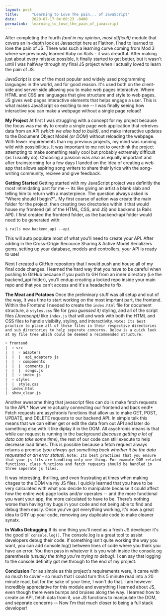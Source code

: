 ```yaml
---
layout: post
title:      "Learning to Love The pain... of JavaScript"
date:       2020-07-17 04:00:23 -0400
permalink:  learning_to_love_the_pain_of_javascript
---
```



After completing the fourth *(and in my opinion, most difficult)* module that covers an in-depth look at Javascript here at Flatiron, I had to learned to love the pain of JS.  There was such a learning curve coming from Mod 3 where we previously learned Ruby on Rails - it was dreadful.  After making just about every mistake possible, it finally started to get better, but it wasn't until I was halfway through my final JS project when I actually loved to learn the pain of JS.

JavaScript is one of the most popular and widely used programming languages in the world, and for good reason. It's  used both on the client-side and server-side allowing you to make web pages interactive. Where HTML and CSS are languages that give structure and style to web pages, JS gives web pages interactive elements that helps engage a user. This is what makes JavaScript so exciting to me -- I was finally seeing how interactive you can make a webpage without a single page reload!

**My Project**
At first I was struggling with a concept for my project because the focus was mainly to create a single page web application that retreives data from an API *(which we also had to build)*, and make interactive updates to the Document Object Model *(or DOM)* without reloading the webpage. With fewer requirements than my previous projects, my mind was running wild with possibilities. It was important to me not to overthink the project attempting to make something really cool but probably extremely difficult (as I usually do). Choosing a passion was also as equally important and after brainstorming for a few days I landed on the Idea of creating a web app that allows aspiring song writers to share their lyrics with the song-writing community, recieve and give feedback.

**Getting Started**
Getting started with my JavaScript project was definitly the most intimidating part for me -- its like giving an artist a blank slab and telling him to return with a masterpiece. The question always asked is "Where should I begin?".. My first coarse of action was create the main folder for the project, then creating two directories within it that would house my frontend (all of the HTML, CSS, and JS) and backend (a Rails API). I first created the frontend folder, as the backend-api folder would need to be generated with:
```
$ rails new backend_api --api
```
This will auto populate most of what you'll need to create your API. After adding in the Cross-Origin Recource Sharing & Active Model Serializers gems, setting up your database, models and controllers, your API is ready to use!

Next I created a GitHub repository that I would push and house all of my final code changes.  I learned the hard way that you have to be careful when pushing to GitHub because if you push to GH from an inner directory (i.e the backend_api folder), you'll endup creating a locked repo inside your main repo and that you can't access and it's a headache to fix. 

**The Meat and Potatoes**
Once the preliminary stuff was all setup and out of the way, It was time to start working on the most imprtant part, the frontend. Within the Frontend I needed to create the `index.html` file for document structure, a `styles.css` file for *(you guessed it)* styling, and all of the script files *(Javascript)* like `index.js` that will and work with both the HTML and CSS files to handle visibilty, styling, and interactivity. 
`Note: Its best practice to place all of these files in their respective directories and sub directories to help seperate concerns. Below is a quick look at my file tree which could be deemed a recommended structure:`
```
˅ frontend
|  ˅ src
|  |  ˅ adapters
|  |  |  api_adapters.js
|  |  ˅ components
|  |  |  comments.js
|  |  |  songs.js
|  |  ˅ index.js
|  ˅ styles
|  |  style.css
|  index.html
|  show_clear.js
```

Another awesome thing that javascript files can do is make fetch requests to the API.* Now we're actually connecting our frontend and back end!* Fetch requests are asychronis functions that allow us to make GET, POST, UPDATE, and DELETE requests to our backend API. In simple talk this means that we can either get or edit the data from out API and later do something else with it like diplay it in the DOM. All asychronis means is that while our request is running in the background *(because getting a lot of data can take some time)*, the rest of our code can still execute to help decrease load times. This is possible because a fetch request always returns a promise *(you always get something back whether it be the data requested or an error status)*.
`Note: Its best practices that you ensure that your js fils are handling only one thing. For example DOM related functions, class functions and fetch requests should be handled in three seperate js files.`

It was interesting, thrilling, and even frustrating at times when making chages to the DOM via my JS files. I quickly learned that you have to be very calculated with what you decide to manipulate because it could affect how the entire web page looks and/or operates -- and the more functional you want your app, the more calculated to have to be. There's nothing worse than having tiny bugs in your code and not being able to find and debug them easily. Once you've got everything working, it's now a great idea to DRY up your code, removing any duplicate code to make cleaner synatx.

**In Walks Debugging**
If its one thing you'll need as a fresh JS developer it's the good ol' `console.log()`. The console.log is a great tool to assist developers debug their code. If something isn't quite working the way you want, you can add console.log() between lines of code where you think you have an error. You then pass in whatever it is you wish inside the console.og parenthesis *(usually the thing you're trying to debug)*. I can say that logging to the console definitly got me through to the end of my project.

**Conclusion**
For as simple as this project's requirements were, It came with so much to cover - so much that I could turn this 5 minute read into a 20 minute read, but for the sake of your time, I won't do that. I am however incredibly appreciative for this module and everything I learned about JS, even though there were bumps and bruises along the way. I learned how to create an API, fetch data from it, use JS functions to manipulate the DOM, and seperate concerns -- Now I'm that much closer to being a full stack developer!


